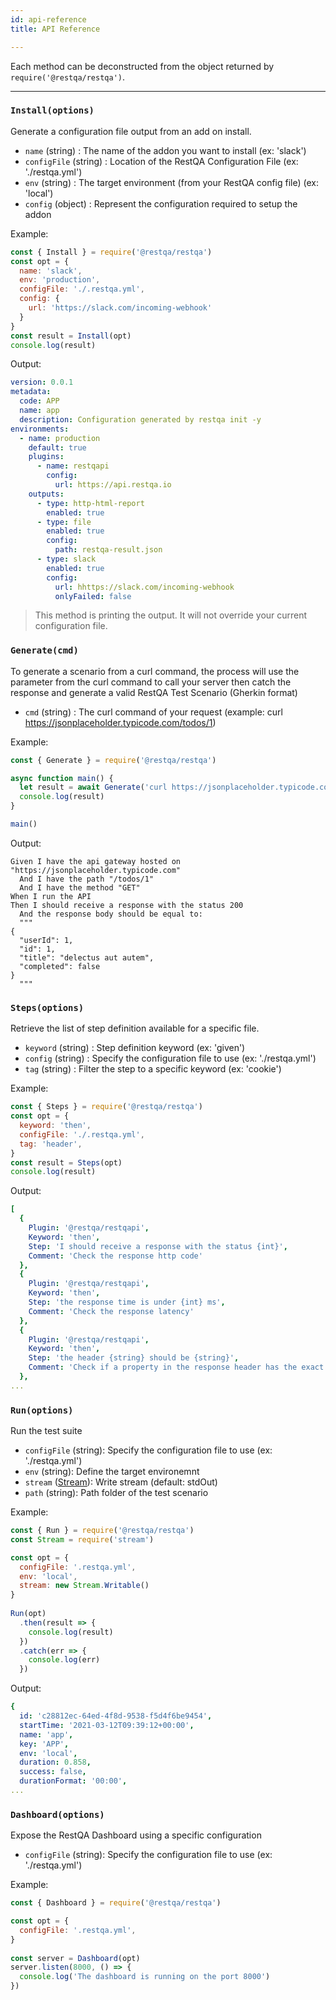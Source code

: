 ```yaml
---
id: api-reference
title: API Reference

---
```


Each method can be deconstructed from the object returned by `require('@restqa/restqa')`. 

---

### `Install(options)`

Generate a configuration file output from an add on install.

* `name` (string) : The name of the addon you want to install (ex: 'slack')
* `configFile` (string) : Location of the RestQA Configuration File (ex: './restqa.yml')
* `env` (string) : The target environment (from your RestQA config file) (ex: 'local')
* `config` (object) : Represent the configuration required to setup the addon 

Example:

```js
const { Install } = require('@restqa/restqa')
const opt = {
  name: 'slack',
  env: 'production',
  configFile: './.restqa.yml',
  config: {
    url: 'https://slack.com/incoming-webhook'
  }
}
const result = Install(opt)
console.log(result)
```

Output:

```yaml {20-24}
version: 0.0.1
metadata:
  code: APP
  name: app
  description: Configuration generated by restqa init -y
environments:
  - name: production
    default: true
    plugins:
      - name: restqapi
        config:
          url: https://api.restqa.io
    outputs:
      - type: http-html-report
        enabled: true
      - type: file
        enabled: true
        config:
          path: restqa-result.json
      - type: slack
        enabled: true
        config:
          url: hhttps://slack.com/incoming-webhook
          onlyFailed: false
```

> This method is printing the output. It will not override your current configuration file.

### `Generate(cmd)`

To generate a scenario from a curl command, the process will use the parameter from the curl command to call your server then catch the response and generate a valid RestQA Test Scenario (Gherkin format)

* `cmd` (string) : The curl command of your request (example: curl https://jsonplaceholder.typicode.com/todos/1)


Example:


```js
const { Generate } = require('@restqa/restqa')

async function main() {
  let result = await Generate('curl https://jsonplaceholder.typicode.com/todos/1')
  console.log(result)
}

main()
```

Output:

```gherkin
Given I have the api gateway hosted on "https://jsonplaceholder.typicode.com"
  And I have the path "/todos/1"
  And I have the method "GET"
When I run the API
Then I should receive a response with the status 200
  And the response body should be equal to:
  """
{
  "userId": 1,
  "id": 1,
  "title": "delectus aut autem",
  "completed": false
}
  """
```


### `Steps(options)`

Retrieve the list of step definition available for a specific file.

* `keyword` (string) : Step definition keyword (ex: 'given')
* `config` (string) : Specify the configuration file to use (ex: './restqa.yml')
* `tag` (string) : Filter the step to a specific keyword (ex: 'cookie')

Example:

```js
const { Steps } = require('@restqa/restqa')
const opt = {
  keyword: 'then',
  configFile: './.restqa.yml',
  tag: 'header',
}
const result = Steps(opt)
console.log(result)
```

Output:

```yaml
[
  {
    Plugin: '@restqa/restqapi',
    Keyword: 'then',
    Step: 'I should receive a response with the status {int}',
    Comment: 'Check the response http code'
  },
  {
    Plugin: '@restqa/restqapi',
    Keyword: 'then',
    Step: 'the response time is under {int} ms',
    Comment: 'Check the response latency'
  },
  {
    Plugin: '@restqa/restqapi',
    Keyword: 'then',
    Step: 'the header {string} should be {string}',
    Comment: 'Check if a property in the response header has the exact string value'
  },
...
```

### `Run(options)`

Run the test suite

* `configFile` (string): Specify the configuration file to use (ex: './restqa.yml')
* `env` (string): Define the target environemnt
* `stream` ([Stream](https://nodejs.org/api/stream.html#stream_class_stream_writable)): Write stream (default: stdOut)
* `path` (string): Path folder of the test scenario

Example:

```js
const { Run } = require('@restqa/restqa')
const Stream = require('stream')

const opt = {
  configFile: '.restqa.yml',
  env: 'local',
  stream: new Stream.Writable()
}
  
Run(opt)
  .then(result => {
    console.log(result)
  })
  .catch(err => {
    console.log(err)
  })
```

Output:

```yaml
{
  id: 'c28812ec-64ed-4f8d-9538-f5d4f6be9454',
  startTime: '2021-03-12T09:39:12+00:00',
  name: 'app',
  key: 'APP',
  env: 'local',
  duration: 0.858,
  success: false,
  durationFormat: '00:00',
...
```

### `Dashboard(options)`

Expose the RestQA Dashboard using a specific configuration

* `configFile` (string): Specify the configuration file to use (ex: './restqa.yml')

Example:

```js
const { Dashboard } = require('@restqa/restqa')

const opt = {
  configFile: '.restqa.yml',
}
  
const server = Dashboard(opt)
server.listen(8000, () => {
  console.log('The dashboard is running on the port 8000')
})
```
